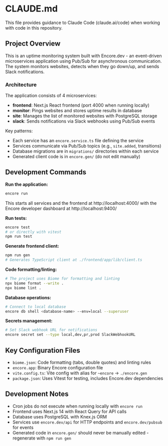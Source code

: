 # CLAUDE.md

This file provides guidance to Claude Code (claude.ai/code) when working with code in this repository.

## Project Overview

This is an uptime monitoring system built with Encore.dev - an event-driven microservices application using Pub/Sub for asynchronous communication. The system monitors websites, detects when they go down/up, and sends Slack notifications.

### Architecture

The application consists of 4 microservices:
- **frontend**: Next.js React frontend (port 4000 when running locally)
- **monitor**: Pings websites and stores uptime results in database
- **site**: Manages the list of monitored websites with PostgreSQL storage
- **slack**: Sends notifications via Slack webhooks using Pub/Sub events

Key patterns:
- Each service has an `encore.service.ts` file defining the service
- Services communicate via Pub/Sub topics (e.g., `site.added`, transitions)
- Database migrations are in `migrations/` directories within each service
- Generated client code is in `encore.gen/` (do not edit manually)

## Development Commands

**Run the application:**
```bash
encore run
```
This starts all services and the frontend at http://localhost:4000/ with the Encore developer dashboard at http://localhost:9400/

**Run tests:**
```bash
encore test
# or directly with vitest
npm run test
```

**Generate frontend client:**
```bash
npm run gen
# Generates TypeScript client at ./frontend/app/lib/client.ts
```

**Code formatting/linting:**
```bash
# The project uses Biome for formatting and linting
npx biome format --write .
npx biome lint .
```

**Database operations:**
```bash
# Connect to local database
encore db shell <database-name> --env=local --superuser
```

**Secrets management:**
```bash
# Set Slack webhook URL for notifications
encore secret set --type local,dev,pr,prod SlackWebhookURL
```

## Key Configuration Files

- `biome.json`: Code formatting (tabs, double quotes) and linting rules
- `encore.app`: Binary Encore configuration file
- `vite.config.ts`: Vite config with alias for `~encore` -> `./encore.gen`
- `package.json`: Uses Vitest for testing, includes Encore.dev dependencies

## Development Notes

- Cron jobs do not execute when running locally with `encore run`
- Frontend uses Next.js 14 with React Query for API calls
- Database uses PostgreSQL with Knex.js ORM
- Services use `encore.dev/api` for HTTP endpoints and `encore.dev/pubsub` for events
- Generated code in `encore.gen/` should never be manually edited - regenerate with `npm run gen`